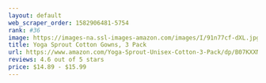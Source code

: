 ```yaml
---
layout: default 
﻿web_scraper_order: 1582906481-5754
rank: #36
image: https://images-na.ssl-images-amazon.com/images/I/91n77cf-dXL.jpg
title: Yoga Sprout Cotton Gowns, 3 Pack
url: https://www.amazon.com/Yoga-Sprout-Unisex-Cotton-3-Pack/dp/B07KXXNXLF/ref=zg_mw_fashion_36?_encoding=UTF8&psc=1&refRID=66WPJ0NPG4B2ZT1JZ4BC
reviews: 4.6 out of 5 stars
price: $14.89 - $15.99
---
```

